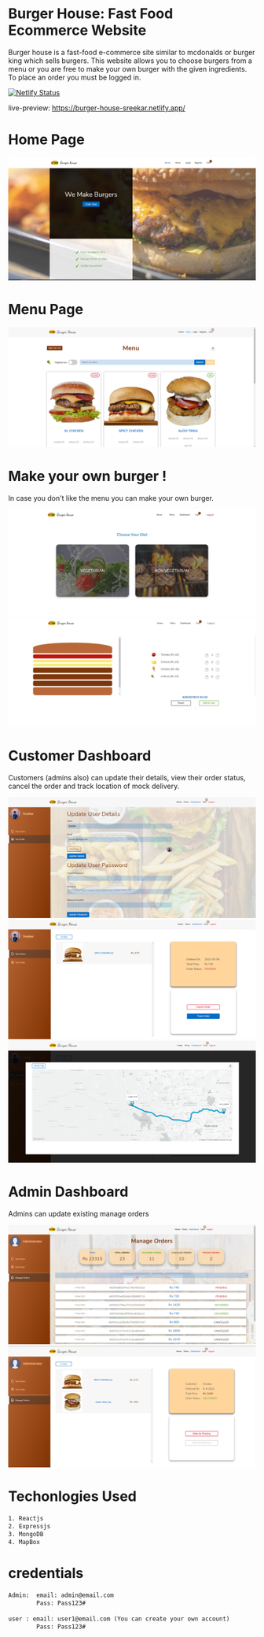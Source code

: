 # Burger House: Fast Food Ecommerce Website

Burger house is a fast-food e-commerce site similar to mcdonalds or burger king which sells burgers. This website allows you to choose burgers from a menu or you are free to make your own burger with the given ingredients. To place an order you must be logged in.

[![Netlify Status](https://api.netlify.com/api/v1/badges/f8a66259-7e40-43f8-8a7e-ecdd87f1808f/deploy-status)](https://app.netlify.com/sites/burger-house-sreekar/deploys)

live-preview: https://burger-house-sreekar.netlify.app/

# Home Page

![](preview-images/home.jpg)

# Menu Page

![](preview-images/menu.jpg)

# Make your own burger !

In case you don't like the menu you can make your own burger.

![](preview-images/make-1.jpg)
![](preview-images/make-2.jpg)

# Customer Dashboard

Customers (admins also) can update their details, view their order status, cancel the order and track location of mock delivery.

![](preview-images/customer-dashboard-1.png)
![](preview-images/customer-dashboard-2.png)
![](preview-images/customer-dashboard-3.png)

# Admin Dashboard

Admins can update existing manage orders

![](preview-images/admin-dashboard-1.png)
![](preview-images/admin-dashboard-2.png)

# Techonlogies Used

    1. Reactjs
    2. Expressjs
    3. MongoDB
    4. MapBox

# credentials

    Admin:  email: admin@email.com
            Pass: Pass123#

    user : email: user1@email.com (You can create your own account)
            Pass: Pass123#
